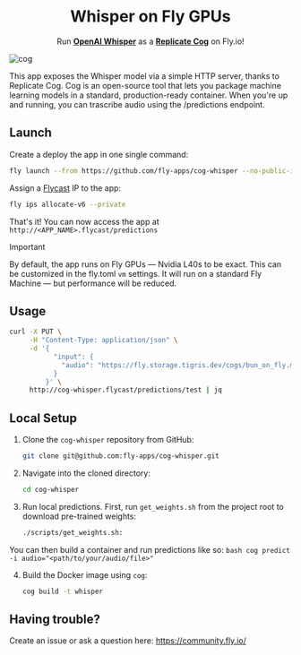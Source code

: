 <div align="center">
    <h1>Whisper on Fly GPUs</h1>
    <p>Run <strong><a href="https://github.com/openai/whisper">OpenAI Whisper</a></strong> as a <strong><a href="https://github.com/replicate/cog">Replicate Cog</a></strong> on Fly.io!</p>
</div>

![cog](https://github.com/fly-apps/cog-whisper/assets/3727384/4d757f88-29c1-4966-ace9-01d0b1a630ac)

This app exposes the Whisper model via a simple HTTP server, thanks to Replicate Cog. Cog is an open-source tool that lets you package machine learning models in a standard, production-ready container. When you're up and running, you can trascribe audio using the /predictions endpoint.

## Launch

Create a deploy the app in one single command:

```bash
fly launch --from https://github.com/fly-apps/cog-whisper --no-public-ips
```

Assign a [Flycast](https://fly.io/docs/networking/private-networking/#flycast-private-load-balancing) IP to the app:

```bash
fly ips allocate-v6 --private
```

That's it! You can now access the app at `http://<APP_NAME>.flycast/predictions`

> [!IMPORTANT]  
> By default, the app runs on Fly GPUs — Nvidia L40s to be exact. This can be customized in the fly.toml `vm` settings. It will run on a standard Fly Machine — but performance will be reduced.

## Usage

```bash
curl -X PUT \
     -H "Content-Type: application/json" \
     -d '{
           "input": {
             "audio": "https://fly.storage.tigris.dev/cogs/bun_on_fly.mp3"
           }
         }' \
     http://cog-whisper.flycast/predictions/test | jq

```

## Local Setup

1. Clone the `cog-whisper` repository from GitHub:

    ```bash
    git clone git@github.com:fly-apps/cog-whisper.git
    ```

2. Navigate into the cloned directory:

    ```bash
    cd cog-whisper
    ```
    
3. Run local predictions. First, run `get_weights.sh` from the project root to download pre-trained weights:
    ```bash
    ./scripts/get_weights.sh:
    ```
  You can then build a container and run predictions like so:
    ```bash
    cog predict -i audio="<path/to/your/audio/file>"
    ```

4. Build the Docker image using `cog`:

    ```bash
    cog build -t whisper
    ```

## Having trouble?

Create an issue or ask a question here: https://community.fly.io/